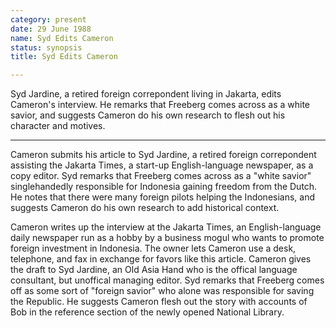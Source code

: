 ```yaml
---
category: present
date: 29 June 1988
name: Syd Edits Cameron
status: synopsis
title: Syd Edits Cameron

---
```

Syd Jardine, a retired foreign correpondent living in Jakarta, edits Cameron's interview. He remarks that Freeberg comes across as a white savior, and suggests Cameron do his own research to flesh out his character and motives.

------

Cameron submits his article to Syd Jardine, a retired foreign correpondent assisting the Jakarta Times, a start-up English-language newspaper, as a copy editor.  Syd remarks that Freeberg comes across as a "white savior" singlehandedly responsible for Indonesia gaining freedom from the Dutch. He notes that there were many foreign pilots helping the Indonesians, and suggests Cameron do his own research to add historical context.

Cameron writes up the interview at the Jakarta Times, an English-language daily newspaper run as a hobby by a business mogul who wants to promote foreign investment in Indonesia. The owner lets Cameron use a desk, telephone, and fax in exchange for favors like this article. Cameron gives the draft to Syd Jardine, an Old Asia Hand who is the offical language consultant, but unoffical managing editor. Syd remarks that Freeberg comes off
as some sort of "foreign savior" who alone was responsible for saving the Republic. He suggests Cameron flesh out the story with accounts of Bob in the reference section of the newly
opened National Library.
